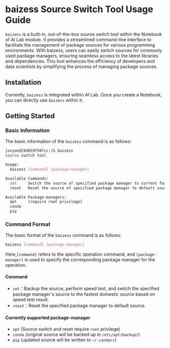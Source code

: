 # baizess Source Switch Tool Usage Guide

`baizess` is a built-in, out-of-the-box source switch tool within the Notebook of AI Lab module. It provides a streamlined command-line interface to facilitate the management of package sources for various programming environments. With baizess, users can easily switch sources for commonly used package managers, ensuring seamless access to the latest libraries and dependencies. This tool enhances the efficiency of developers and data scientists by simplifying the process of managing package sources.

## Installation

Currently, `baizess` is integrated within AI Lab. Once you create a Notebook, you can directly use `baizess` within it.

## Getting Started

### Basic Information

The basic information of the `baizess` command is as follows:

```bash
jovyan@19d0197587cc:/$ baizess
source switch tool

Usage:
  baizess [command] [package-manager]

Available Commands:
  set     Switch the source of specified package manager to current fastest source
  reset   Reset the source of specified package manager to default source

Available Package-managers:
  apt     (require root privilege)
  conda
  pip
```

### Command Format

The basic format of the `baizess` command is as follows:

```bash
baizess [command] [package-manager]
```

Here,`[command]` refers to the specific operation command, and `[package-manager]` is used to specify the corresponding package manager for the operation.

#### Command

- `set`：Backup the source, perform speed test, and switch the specified package manager's source to the fastest domestic source based on speed test result.
- `reset`：Reset the specified package manager to default source.

#### Currently supported package-manager

- `apt`   (Source switch and reset require `root` privilege)
- `conda` (original source will be backed up in `/etc/apt/backup/`)
- `pip`   (updated source will be written to `~/.condarc`)
